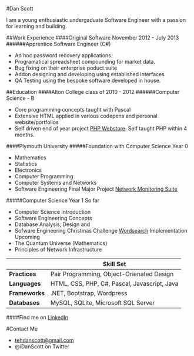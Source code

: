 #Dan Scott

I am a young enthusiastic undergaduate Software Engineer with a passion for learning and building.

##Work Experience
####Original Software November 2012 - July 2013
######Apprentice Software Engineer (C#)
- Ad hoc password recovery applications 
- Programatical spreadsheet compounding for market data. 
- Bug fixing on their enterprise poduct suite 
- Addon designing and developing using established interfaces
- QA Testing using the bespoke software developed in house.

##Education 
####Alton College class of 2010 - 2012
######Computer Science - B
- Core programming concepts taught with Pascal
- Extensive HTML applied in various codepens and personal website/portfolios
- Self driven end of year project [PHP Webstore](https://github.com/iDanScott/PHP-Webstore). Self taught PHP within 4 months.

####Plymouth University 
#####Foundation with Computer Science Year 0
- Mathematics 
- Statistics 
- Electronics
- Computer Programming
- Computer Systems and Networks 
- Software Engineering Final Major Project [Network Monitoring Suite](https://github.com/iDanScott/UniProject)

#####Computer Science Year 1 
So far
- Computer Science Introduction 
- Software Engineering Concepts
- Database Analysis, Design and
- Sofware Engineering Christmas Challenge [Wordsearch](https://github.com/iDanScott/WordSearch)
Implementation
Upcoming 
- The Quantum Universe (Mathematics)
- Principles of Network Infrastructure 

||Skill Set| 
|---|---|
| **Practices** | Pair Programming, Object-Orienated Design |
| **Languages** | HTML, CSS, PHP, C#, Pascal, Javascript, Java | 
| **Frameworks** | .NET, Bootstrap, Wordpress | 
| **Databases** | MySQL, SQLite, Microsoft SQL Server | 


####Find me on [LinkedIn](https://uk.linkedin.com/in/dan-scott-03b4b93a)

#Contact Me 
- tehdanscott@gmail.com
- @iDanScott on Twitter 
